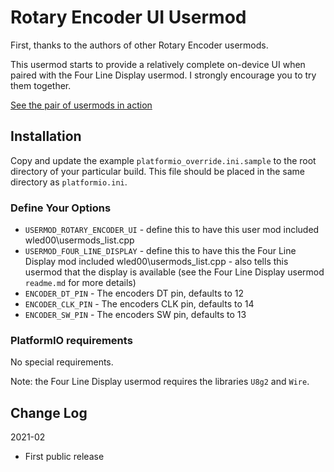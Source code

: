 # Rotary Encoder UI Usermod

First, thanks to the authors of other Rotary Encoder usermods.

This usermod starts to provide a relatively complete on-device
UI when paired with the Four Line Display usermod. I strongly
encourage you to try them together.

[See the pair of usermods in action](https://www.youtube.com/watch?v=tITQY80rIOA)

## Installation

Copy and update the example `platformio_override.ini.sample` to the root directory of your particular build.
This file should be placed in the same directory as `platformio.ini`.

### Define Your Options

* `USERMOD_ROTARY_ENCODER_UI`  - define this to have this user mod included wled00\usermods_list.cpp
* `USERMOD_FOUR_LINE_DISPLAY`   - define this to have this the Four Line Display mod included wled00\usermods_list.cpp - also tells this usermod that the display is available (see the Four Line Display usermod `readme.md` for more details)
* `ENCODER_DT_PIN`             - The encoders DT pin, defaults to 12
* `ENCODER_CLK_PIN`            - The encoders CLK pin, defaults to 14
* `ENCODER_SW_PIN`             - The encoders SW pin, defaults to 13

### PlatformIO requirements

No special requirements.

Note: the Four Line Display usermod requires the libraries `U8g2` and `Wire`.

## Change Log

2021-02
* First public release
